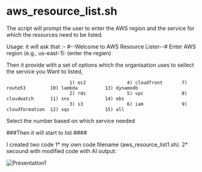 
# aws_resource_list.sh

The script will prompt the user to enter the AWS region and the service for which the resources need to be listed.

Usage: it will ask that :-
                            #--Welcome to AWS Resource Lister--#
                            Enter AWS region (e.g., us-east-1): (enter the regien)

Then it provide with a set of options which the organisation uses to sellect the  service you Want to listed,

                           1) ec2               4) cloudfront       7) route53         10) lambda          13) dynamodb
                           2) rds               5) vpc              8) cloudwatch      11) sns             14) ebs
                           3) s3                6) iam              9) cloudformation  12) sqs             15) all

Select the number based on which service needed

###Then it will start to list ####

I created two code 
  1* my own code filename (aws_resource_list1.sh).
  2* secound with modified code with AI
      output: 

![Presentation1](https://github.com/user-attachments/assets/39410f81-016d-42db-b962-966f2ff6e4ed)


  
